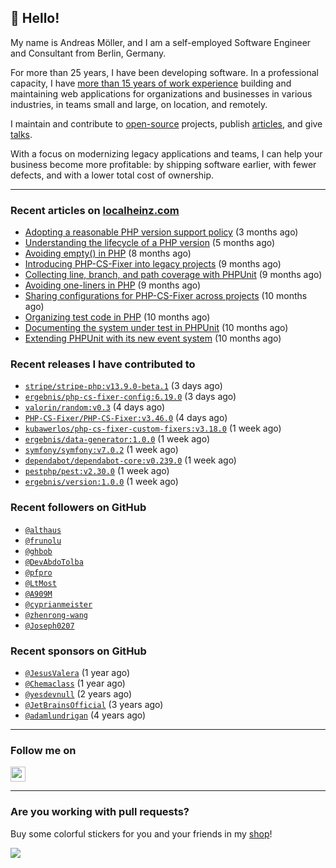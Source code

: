 ## :wave: Hello!

My name is Andreas Möller, and I am a self-employed Software Engineer and Consultant from Berlin, Germany.

For more than 25 years, I have been developing software. In a professional capacity, I have [more than 15 years of work experience](https://localheinz.com/work-experience/) building and maintaining web applications for organizations and businesses in various industries, in teams small and large, on location, and remotely.

I maintain and contribute to [open-source](https://localheinz.com/open-source/) projects, publish [articles](https://localheinz.com/articles/), and give [talks](https://localheinz.com/talks).

With a focus on modernizing legacy applications and teams, I can help your business become more profitable: by shipping software earlier, with fewer defects, and with a lower total cost of ownership.

<hr>

### Recent articles on [localheinz.com](https://localheinz.com/articles/)

- [Adopting a reasonable PHP version support policy](https://localheinz.com/articles/2023/09/12/adopting-a-reasonable-php-version-support-policy/) (3 months ago)
- [Understanding the lifecycle of a PHP version](https://localheinz.com/articles/2023/07/16/understanding-the-lifecycle-of-a-php-version/) (5 months ago)
- [Avoiding empty() in PHP](https://localheinz.com/articles/2023/05/10/avoiding-empty-in-php/) (8 months ago)
- [Introducing PHP-CS-Fixer into legacy projects](https://localheinz.com/articles/2023/04/10/introducing-php-cs-fixer-into-legacy-projects/) (9 months ago)
- [Collecting line, branch, and path coverage with PHPUnit](https://localheinz.com/articles/2023/03/22/collecting-line-branch-and-path-coverage-with-phpunit/) (9 months ago)
- [Avoiding one-liners in PHP](https://localheinz.com/articles/2023/03/18/avoiding-one-liners-in-php/) (9 months ago)
- [Sharing configurations for PHP-CS-Fixer across projects](https://localheinz.com/articles/2023/03/10/sharing-configurations-for-php-cs-fixer-across-projects/) (10 months ago)
- [Organizing test code in PHP](https://localheinz.com/articles/2023/03/03/organizing-test-code-in-php/) (10 months ago)
- [Documenting the system under test in PHPUnit](https://localheinz.com/articles/2023/02/22/documenting-the-system-under-test-in-phpunit/) (10 months ago)
- [Extending PHPUnit with its new event system](https://localheinz.com/articles/2023/02/14/extending-phpunit-with-its-new-event-system/) (10 months ago)

### Recent releases I have contributed to

- [`stripe/stripe-php:v13.9.0-beta.1`](https://github.com/stripe/stripe-php/releases/tag/v13.9.0-beta.1) (3 days ago)
- [`ergebnis/php-cs-fixer-config:6.19.0`](https://github.com/ergebnis/php-cs-fixer-config/releases/tag/6.19.0) (3 days ago)
- [`valorin/random:v0.3`](https://github.com/valorin/random/releases/tag/v0.3) (4 days ago)
- [`PHP-CS-Fixer/PHP-CS-Fixer:v3.46.0`](https://github.com/PHP-CS-Fixer/PHP-CS-Fixer/releases/tag/v3.46.0) (4 days ago)
- [`kubawerlos/php-cs-fixer-custom-fixers:v3.18.0`](https://github.com/kubawerlos/php-cs-fixer-custom-fixers/releases/tag/v3.18.0) (1 week ago)
- [`ergebnis/data-generator:1.0.0`](https://github.com/ergebnis/data-generator/releases/tag/1.0.0) (1 week ago)
- [`symfony/symfony:v7.0.2`](https://github.com/symfony/symfony/releases/tag/v7.0.2) (1 week ago)
- [`dependabot/dependabot-core:v0.239.0`](https://github.com/dependabot/dependabot-core/releases/tag/v0.239.0) (1 week ago)
- [`pestphp/pest:v2.30.0`](https://github.com/pestphp/pest/releases/tag/v2.30.0) (1 week ago)
- [`ergebnis/version:1.0.0`](https://github.com/ergebnis/version/releases/tag/1.0.0) (1 week ago)

### Recent followers on GitHub

- [`@althaus`](https://github.com/althaus)
- [`@frunolu`](https://github.com/frunolu)
- [`@ghbob`](https://github.com/ghbob)
- [`@DevAbdoTolba`](https://github.com/DevAbdoTolba)
- [`@pfpro`](https://github.com/pfpro)
- [`@LtMost`](https://github.com/LtMost)
- [`@A909M`](https://github.com/A909M)
- [`@cyprianmeister`](https://github.com/cyprianmeister)
- [`@zhenrong-wang`](https://github.com/zhenrong-wang)
- [`@Joseph0207`](https://github.com/Joseph0207)

### Recent sponsors on GitHub

- [`@JesusValera`](https://github.com/JesusValera) (1 year ago)
- [`@Chemaclass`](https://github.com/Chemaclass) (1 year ago)
- [`@yesdevnull`](https://github.com/yesdevnull) (2 years ago)
- [`@JetBrainsOfficial`](https://github.com/JetBrainsOfficial) (3 years ago)
- [`@adamlundrigan`](https://github.com/adamlundrigan) (4 years ago)

<hr>

### Follow me on

<p>
    <a target="_blank" href="https://twitter.com/intent/follow?screen_name=localheinz" title="Follow @localheinz on Twitter"><img src="https://cdn.jsdelivr.net/npm/simple-icons@3.9.0/icons/twitter.svg" width="24px" height="24px"></a>
</p>

<hr>

### Are you working with pull requests?

Buy some colorful stickers for you and your friends in my <a target="_blank" href="https://shop.localheinz.com" title="shop.localheinz.com">shop</a>!

[![](https://localheinz.com/permanent/img/localheinz/localheinz)](https://localheinz.com/permanent/url/localheinz/localheinz)

